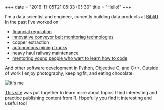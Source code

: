 +++
date = "2016-11-05T21:05:33+05:30"
title = "Hello!"
+++

I'm a data scientist and engineer, currently building data products at 
[BibliU](https://bibliu.com/). In the past I've worked on: 

- [financial regulation](https://www.apra.gov.au/)
- [innovative conveyor belt monitoring technologies](http://wearhawk.com/)
- copper extraction
- [autonomous mining trucks](https://thewest.com.au/news/wa/nobody-at-the-wheel-at-bhps-jimblebar-iron-ore-mine-site-ng-b88529442z)
- heavy haul railway maintenance
- [mentoring young people who want to learn how to code](http://coderdojowa.org.au/)

And other software development in Python, Objective C, and C++. Outside of work I enjoy photography, keeping fit, and eating chocolate.

![it's me](/img/me.JPG)

[This site](https://github.com/callumwebb/cwebby) was put together to learn more about topics I find interesting and practice publishing content from R. Hopefully you find it interesting and useful too!
